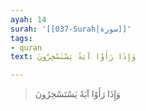 ```yaml
---
ayah: 14
surah: '[[037-Surah|سورة]]'
tags:
- quran
text: وَإِذَا رَأَوْا آيَةً يَسْتَسْخِرُونَ

---
```

> وَإِذَا رَأَوْا آيَةً يَسْتَسْخِرُونَ
